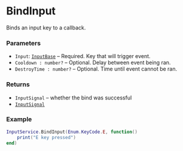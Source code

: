 # BindInput

Binds an input key to a callback.

### Parameters
- `Input`: [`InputBase`](#/Types/InputBase)  – Required. Key that will trigger event.
- `Cooldown : number?` – Optional. Delay between event being ran.
- `DestroyTime : number?` – Optional. Time until event cannot be ran.

### Returns
- `InputSignal` – whether the bind was successful
- [`InputSignal`](#/Types/InputSignal)

### Example
```lua
InputService.BindInput(Enum.KeyCode.E, function()
    print("E key pressed")
end)
